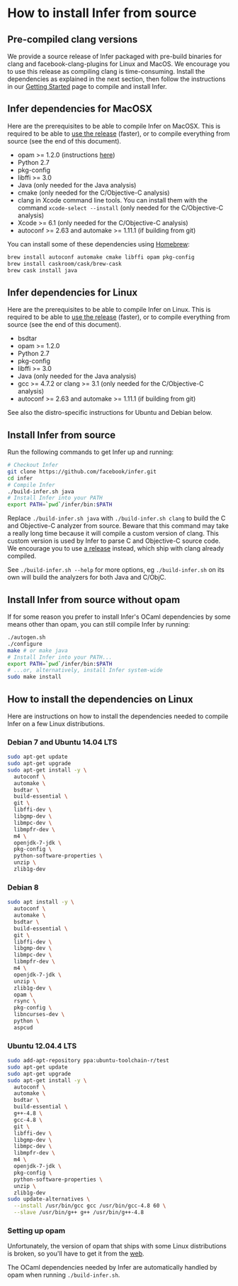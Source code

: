# How to install Infer from source

## Pre-compiled clang versions

We provide a source release of Infer packaged with pre-build binaries
for clang and facebook-clang-plugins for Linux and MacOS. We encourage
you to use this release as compiling clang is time-consuming. Install
the dependencies as explained in the next section, then follow the
instructions in our [Getting
Started](http://fbinfer.com/docs/getting-started.html#install-from-source)
page to compile and install Infer.


## Infer dependencies for MacOSX

Here are the prerequisites to be able to compile Infer on MacOSX. This
is required to be able to [use the
release](http://fbinfer.com/docs/getting-started.html) (faster), or to
compile everything from source (see the end of this document).

- opam >= 1.2.0 (instructions [here](https://opam.ocaml.org/doc/Install.html#OSX))
- Python 2.7
- pkg-config
- libffi >= 3.0
- Java (only needed for the Java analysis)
- cmake (only needed for the C/Objective-C analysis)
- clang in Xcode command line tools. You can install them with the command
  `xcode-select --install` (only needed for the C/Objective-C analysis)
- Xcode >= 6.1 (only needed for the C/Objective-C analysis)
- autoconf >= 2.63 and automake >= 1.11.1 (if building from git)

You can install some of these dependencies using
[Homebrew](http://brew.sh/):

```sh
brew install autoconf automake cmake libffi opam pkg-config
brew install caskroom/cask/brew-cask
brew cask install java
```


## Infer dependencies for Linux

Here are the prerequisites to be able to compile Infer on Linux. This
is required to be able to [use the
release](http://fbinfer.com/docs/getting-started.html) (faster), or to
compile everything from source (see the end of this document).

- bsdtar
- opam >= 1.2.0
- Python 2.7
- pkg-config
- libffi >= 3.0
- Java (only needed for the Java analysis)
- gcc >= 4.7.2 or clang >= 3.1 (only needed for the C/Objective-C analysis)
- autoconf >= 2.63 and automake >= 1.11.1 (if building from git)

See also the distro-specific instructions for Ubuntu and Debian below.


## Install Infer from source

Run the following commands to get Infer up and running:

```sh
# Checkout Infer
git clone https://github.com/facebook/infer.git
cd infer
# Compile Infer
./build-infer.sh java
# Install Infer into your PATH
export PATH=`pwd`/infer/bin:$PATH
```

Replace `./build-infer.sh java` with `./build-infer.sh clang` to build
the C and Objective-C analyzer from source. Beware that this command
may take a really long time because it will compile a custom version
of clang. This custom version is used by Infer to parse C and
Objective-C source code. We encourage you to use [a
release](https://github.com/facebook/infer/releases/) instead, which
ship with clang already compiled.

See `./build-infer.sh --help` for more options, eg `./build-infer.sh`
on its own will build the analyzers for both Java and C/ObjC.


## Install Infer from source without opam

If for some reason you prefer to install Infer's OCaml dependencies by
some means other than opam, you can still compile Infer by running:

```sh
./autogen.sh
./configure
make # or make java
# Install Infer into your PATH...
export PATH=`pwd`/infer/bin:$PATH
# ...or, alternatively, install Infer system-wide
sudo make install
```


## How to install the dependencies on Linux

Here are instructions on how to install the dependencies needed to
compile Infer on a few Linux distributions.

### Debian 7 and Ubuntu 14.04 LTS

```sh
sudo apt-get update
sudo apt-get upgrade
sudo apt-get install -y \
  autoconf \
  automake \
  bsdtar \
  build-essential \
  git \
  libffi-dev \
  libgmp-dev \
  libmpc-dev \
  libmpfr-dev \
  m4 \
  openjdk-7-jdk \
  pkg-config \
  python-software-properties \
  unzip \
  zlib1g-dev
```

### Debian 8

```sh
sudo apt install -y \
  autoconf \
  automake \
  bsdtar \
  build-essential \
  git \
  libffi-dev \
  libgmp-dev \
  libmpc-dev \
  libmpfr-dev \
  m4 \
  openjdk-7-jdk \
  unzip \
  zlib1g-dev \
  opam \
  rsync \
  pkg-config \
  libncurses-dev \
  python \
  aspcud
```

### Ubuntu 12.04.4 LTS

```sh
sudo add-apt-repository ppa:ubuntu-toolchain-r/test
sudo apt-get update
sudo apt-get upgrade
sudo apt-get install -y \
  autoconf \
  automake \
  bsdtar \
  build-essential \
  g++-4.8 \
  gcc-4.8 \
  git \
  libffi-dev \
  libgmp-dev \
  libmpc-dev \
  libmpfr-dev \
  m4 \
  openjdk-7-jdk \
  pkg-config \
  python-software-properties \
  unzip \
  zlib1g-dev
sudo update-alternatives \
  --install /usr/bin/gcc gcc /usr/bin/gcc-4.8 60 \
  --slave /usr/bin/g++ g++ /usr/bin/g++-4.8
```

### Setting up opam

Unfortunately, the version of opam that ships with some Linux
distributions is broken, so you'll have to get it from the
[web](http://opam.ocaml.org/doc/Install.html#Binarydistribution).

The OCaml dependencies needed by Infer are automatically handled by
opam when running `./build-infer.sh`.
